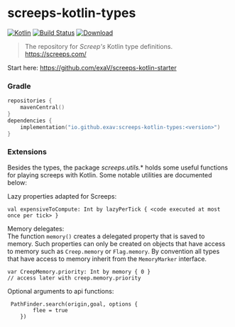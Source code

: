 # screeps-kotlin-types

[ ![Kotlin](https://img.shields.io/badge/Kotlin-1.6.10-blue.svg)](http://kotlinlang.org) 
[![Build Status](https://github.com/exav/screeps-kotlin-types/actions/workflows/build.yml/badge.svg)](https://github.com/exav/screeps-kotlin-types/actions)
[ ![Download](https://img.shields.io/maven-central/v/io.github.exav/screeps-kotlin-types) ](https://search.maven.org/artifact/io.github.exav/screeps-kotlin-types)
> The repository for *Screep's* Kotlin type definitions. https://screeps.com/

Start here: https://github.com/exaV/screeps-kotlin-starter

### Gradle

``` Kotlin
repositories {
    mavenCentral()
}
dependencies {
    implementation("io.github.exav:screeps-kotlin-types:<version>")
}

```
          
### Extensions

Besides the types, 
the package *screeps.utils.** holds some useful functions for playing screeps with Kotlin.
Some notable utilities are documented below:

Lazy properties adapted for Screeps:

    val expensiveToCompute: Int by lazyPerTick { <code executed at most once per tick> }
        

Memory delegates:  
The function `memory()` creates a delegated property that is saved to memory. 
Such properties can only be created on objects that have access to memory such as `Creep.memory` or `Flag.memory`.
By convention all types that have access to memory inherit from the `MemoryMarker` interface.

    var CreepMemory.priority: Int by memory { 0 }
    // access later with creep.memory.priority
     

Optional arguments to api functions:

     PathFinder.search(origin,goal, options {
            flee = true
        })
